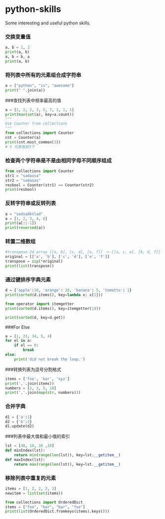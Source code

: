 # python-skills
Some interesting and useful python skills.

### 交换变量值
```python
a, b = 1, 2
print(a, b)
a, b = b, a
print(a, b)
```

### 将列表中所有的元素组合成字符串
```python
a = ["python", "is", "awesome"]
print(" ".join(a))
```

###查找列表中频率最高的值
```python
a = [1, 2, 2, 3, 5, 7, 1, 1, 1]
print(max(set(a), key=a.count))
"""
Use Counter from collections
"""
from collections import Counter
cnt = Counter(a)
print(cnt.most_common(3))
# 3 代表取前3个
```

### 检查两个字符串是不是由相同字母不同顺序组成
```python
from collections import Counter
str1 = "sadassa"
str2 = "sadasas"
resbool = Counter(str1) == Counter(str2)
print(resbool)
```

### 反转字符串或反转列表
```python
a = "sadsadkslad"
a = [1, 2, 3, 4, 8]
print(a[::-1])
print(reversed(a))
```

### 转置二维数组
```python
#transpose 2d array [[a, b], [c, d], [e, f]] -> [[a, c, e], [b, d, f]]
original = [['a', 'b'], ['c', 'd'], ['e', 'f']]
transpose = zip(*original)
print(list(transpose))
```

### 通过键排序字典元素
```python
d = {'apple':10, 'orange': 20, 'banana': 5, 'tomatto': 1}
print(sorted(d.items(), key=lambda x: x[1]))

from operator import itemgetter
print(sorted(d.items(), key=itemgetter(1)))

print(sorted(d, key=d.get))
```

###For Else
```python
a = [1, 23, 34, 5, 4]
for el in a:
    if el == 0:
        break
else:
    print('did not break the loop.')
```

###转换列表为逗号分割格式
```python
items = ['foo', 'bar', 'xyz']
print(','.join(items))
numbers = [2, 3, 5, 10]
print(','.join(map(str, numbers)))
```
### 合并字典
```python
d1 = {'a':1}
d2 = {'b':2}
d1.update(d2)
```
###列表中最大值和最小值的索引
```python
lst = [40, 10, 20 ,30]
def minIndex(lst):
    return min(range(len(lst)), key=lst.__getitem__)
def maxIndex(lst):
    return max(range(len(lst)), key=lst.__getitem__)
```

### 移除列表中重复的元素
```python
items = [1, 2, 2, 2, 3]
newitem = list(set(items))

from collections import OrderedDict
items = ["foo", "bar", "bar", "foo"]
print(list(OrderedDict.fromkeys(items).keys()))
```

